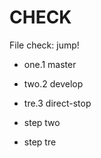 # CHECK

File check: jump!

- one.1 master
- two.2 develop
- tre.3 direct-stop

- step two
- step tre
